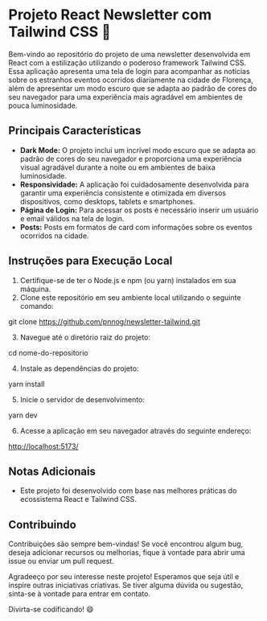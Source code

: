 # Projeto React Newsletter com Tailwind CSS 🌙

Bem-vindo ao repositório do projeto de uma newsletter desenvolvida em React com a estilização utilizando o poderoso framework Tailwind CSS. Essa aplicação apresenta uma tela de login para acompanhar as notícias sobre os estranhos eventos ocorridos diariamente na cidade de Florença, além de apresentar um modo escuro que se adapta ao padrão de cores do seu navegador para uma experiência mais agradável em ambientes de pouca luminosidade.

## Principais Características

- **Dark Mode:** O projeto inclui um incrível modo escuro que se adapta ao padrão de cores do seu navegador e proporciona uma experiência visual agradável durante a noite ou em ambientes de baixa luminosidade.
- **Responsividade:** A aplicação foi cuidadosamente desenvolvida para garantir uma experiência consistente e otimizada em diversos dispositivos, como desktops, tablets e smartphones.
- **Página de Login:** Para acessar os posts é necessário inserir um usuário e email válidos na tela de login.
- **Posts:**  Posts em formatos de card com informações sobre os eventos ocorridos na cidade.

## Instruções para Execução Local

1. Certifique-se de ter o Node.js e npm (ou yarn) instalados em sua máquina.
2. Clone este repositório em seu ambiente local utilizando o seguinte comando:

git clone <https://github.com/pnnog/newsletter-tailwind.git>

3. Navegue até o diretório raiz do projeto:

cd nome-do-repositorio

4. Instale as dependências do projeto:

yarn install

5. Inicie o servidor de desenvolvimento:

yarn dev

6. Acesse a aplicação em seu navegador através do seguinte endereço:

<http://localhost:5173/>

## Notas Adicionais

- Este projeto foi desenvolvido com base nas melhores práticas do ecossistema React e Tailwind CSS.

## Contribuindo

Contribuições são sempre bem-vindas! Se você encontrou algum bug, deseja adicionar recursos ou melhorias, fique à vontade para abrir uma issue ou enviar um pull request.

Agradeeço por seu interesse neste projeto! Esperamos que seja útil e inspire outras iniciativas criativas. Se tiver alguma dúvida ou sugestão, sinta-se à vontade para entrar em contato.

Divirta-se codificando! 😄
